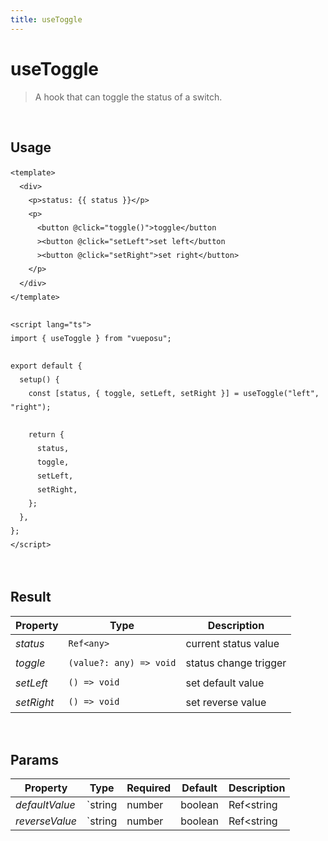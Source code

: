 ```yaml
---
title: useToggle
---
```


# useToggle

> A hook that can toggle the status of a switch.

<br />

## Usage

<script>
import UseToggleDemo from './.vitepress/components/UseToggleDemo.vue'

export default {
    components: {
        UseToggleDemo
    }
}
</script>
<UseToggleDemo />

```vue
<template>
  <div>
    <p>status: {{ status }}</p>
    <p>
      <button @click="toggle()">toggle</button
      ><button @click="setLeft">set left</button
      ><button @click="setRight">set right</button>
    </p>
  </div>
</template>

<script lang="ts">
import { useToggle } from "vueposu";

export default {
  setup() {
    const [status, { toggle, setLeft, setRight }] = useToggle("left", "right");

    return {
      status,
      toggle,
      setLeft,
      setRight,
    };
  },
};
</script>
```

<br />

<style>code { line-height: 1.85em; }</style>

## Result

| Property   | Type                    | Description           |
| ---------- | ----------------------- | --------------------- |
| _status_   | `Ref<any>`              | current status value  |
| _toggle_   | `(value?: any) => void` | status change trigger |
| _setLeft_  | `() => void`            | set default value     |
| _setRight_ | `() => void`            | set reverse value     |

<br />

## Params

| Property       | Type    | Required | Default | Description |
| -------------- | ------- | -------- | ------- | ----------- |
| _defaultValue_ | `string | number   | boolean | Ref<string  | number | boolean>` | `false` | `true` | set the default value |
| _reverseValue_ | `string | number   | boolean | Ref<string  | number | boolean>` | `false` | `!defaultValue` | set the reverse value |
